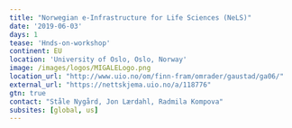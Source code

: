 ```yaml
---
title: "Norwegian e-Infrastructure for Life Sciences (NeLS)"
date: '2019-06-03'
days: 1
tease: 'Hnds-on-workshop'
continent: EU
location: 'University of Oslo, Oslo, Norway'
image: /images/logos/MIGALELogo.png
location_url: "http://www.uio.no/om/finn-fram/omrader/gaustad/ga06/"
external_url: "https://nettskjema.uio.no/a/118776"
gtn: true
contact: "Ståle Nygård, Jon Lærdahl, Radmila Kompova"
subsites: [global, us]
---
```

